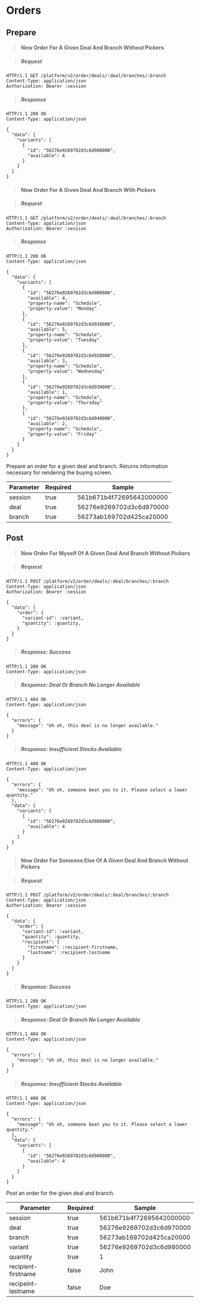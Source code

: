 # Orders

## Prepare

> #### New Order For A Given Deal And Branch Without Pickers

> ##### Request

```shell
HTTP/1.1 GET /platform/v2/order/deals/:deal/branches/:branch
Content-Type: application/json
Authorization: Bearer :session
```

> ##### Response

```shell
HTTP/1.1 200 OK
Content-Type: application/json

{
  "data": {
    "variants": [
      {
        "id": "56276e9269702d3c6d980000",
        "available": 4
      }
    ]
  }
}
```

> #### New Order For A Given Deal And Branch With Pickers

> ##### Request

```shell
HTTP/1.1 GET /platform/v2/order/deals/:deal/branches/:branch
Content-Type: application/json
Authorization: Bearer :session
```

> ##### Response

```shell
HTTP/1.1 200 OK
Content-Type: application/json

{
  "data": {
    "variants": [
      {
        "id": "56276e9269702d3c6d900000",
        "available": 4,
        "property-name": "Schedule",
        "property-value": "Monday"
      },
      {
        "id": "56276e9269702d3c6d910000",
        "available": 5,
        "property-name": "Schedule",
        "property-value": "Tuesday"
      },
      {
        "id": "56276e9269702d3c6d920000",
        "available": 3,
        "property-name": "Schedule",
        "property-value": "Wednesday"
      },
      {
        "id": "56276e9269702d3c6d930000",
        "available": 1,
        "property-name": "Schedule",
        "property-value": "Thursday"
      },
      {
        "id": "56276e9269702d3c6d940000",
        "available": 2,
        "property-name": "Schedule",
        "property-value": "Friday"
      }
    ]
  }
}
```

Prepare an order for a given deal and branch. Returns information necessary for rendering the buying screen.

Parameter | Required | Sample
--- | --- | ---
session | true | 561b671b4f72695642000000
deal | true | 56276e9269702d3c6d970000
branch | true | 56273ab169702d425ca20000



## Post

> #### New Order For Myself Of A Given Deal And Branch Without Pickers

> ##### Request

```shell
HTTP/1.1 POST /platform/v2/order/deals/:deal/branches/:branch
Content-Type: application/json
Authorization: Bearer :session

{
  "data": {
    "order": {
      "variant-id": :variant,
      "quantity": :quantity,
    }
  }
}
```

> ##### Response: Success

```shell
HTTP/1.1 200 OK
Content-Type: application/json
```

> ##### Response: Deal Or Branch No Longer Available

```shell
HTTP/1.1 404 OK
Content-Type: application/json

{
  "errors": {
    "message": "Uh oh, this deal is no longer available."
  }
}
```

> ##### Response: Insufficient Stocks Available

```shell
HTTP/1.1 400 OK
Content-Type: application/json

{
  "errors": {
    "message": "Uh oh, someone beat you to it. Please select a lower quantity."
  },
  "data": {
    "variants": [
      {
        "id": "56276e9269702d3c6d980000",
        "available": 4
      }
    ]
  }
}
```

> #### New Order For Someone Else Of A Given Deal And Branch Without Pickers

> ##### Request

```shell
HTTP/1.1 POST /platform/v2/order/deals/:deal/branches/:branch
Content-Type: application/json
Authorization: Bearer :session

{
  "data": {
    "order": {
      "variant-id": :variant,
      "quantity": :quantity,
      "recipient": {
        "firstname": :recipient-firstname,
        "lastname": :recipient-lastname
      }
    }
  }
}
```

> ##### Response: Success

```shell
HTTP/1.1 200 OK
Content-Type: application/json
```

> ##### Response: Deal Or Branch No Longer Available

```shell
HTTP/1.1 404 OK
Content-Type: application/json

{
  "errors": {
    "message": "Uh oh, this deal is no longer available."
  }
}
```

> ##### Response: Insufficient Stocks Available

```shell
HTTP/1.1 400 OK
Content-Type: application/json

{
  "errors": {
    "message": "Uh oh, someone beat you to it. Please select a lower quantity."
  },
  "data": {
    "variants": [
      {
        "id": "56276e9269702d3c6d980000",
        "available": 4
      }
    ]
  }
}
```

Post an order for the given deal and branch.

Parameter | Required | Sample
--- | --- | ---
session | true | 561b671b4f72695642000000
deal | true | 56276e9269702d3c6d970000
branch | true | 56273ab169702d425ca20000
variant | true | 56276e9269702d3c6d980000
quantity | true | 1
recipient-firstname | false | John
recipeint-lastname | false | Doe
